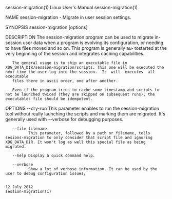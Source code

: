 session-migration(1)                                                                         Linux User's Manual                                                                         session-migration(1)

NAME
       session-migration - Migrate in user session settings.

SYNOPSIS
       session-migration [options]

DESCRIPTION
       The  session-migration  program  can  be  used  to  migrate in-session user data when a program is evolving its configuration, or needing to have files moved and so on. This program is generally au‐
       tostarted at the very beginning of the session and integrates caching capabilities.

       The general usage is to ship an executable file in XDG_DATA_DIR/session-migration/scripts. This one will be executed the next time the user log into the session.  It  will  executes  all  executable
       files there in ascii order, one after another.

       Even if the program tries to cache some timestamp and scripts to not be launched twiced (they are skipped on subsequent runs), the executables file should be idempotent.

OPTIONS
       --dry-run
              This parameter enables to run the session-migration tool without really launching the scripts and marking them are migrated. It's generally used with --verbose for debugging purposes.

       --file filename
              This parameter, followed by a path or filename, tells sesions-migration to only consider that script file and ignoring XDG_DATA_DIR. It won't log as well this special file as being migrated.

       --help Display a quick command help.

       --verbose
              Show a lot of verbose information. It can be used by the user to debug configuration issues;

                                                                                                 12 July 2012                                                                            session-migration(1)
